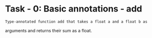# Task - 0: Basic annotations - add

    Type-annotated function add that takes a float a and a float b as
arguments and returns their sum as a float.